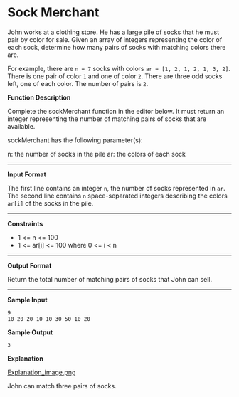 # Sock Merchant

John works at a clothing store. He has a large pile of socks that he must pair by color for sale. Given an array of integers representing the color of each sock, determine how many pairs of socks with matching colors there are.

For example, there are `n = 7` socks with colors `ar = [1, 2, 1, 2, 1, 3, 2]`. There is one pair of color `1` and one of color `2`. There are three odd socks left, one of each color. The number of pairs is `2`.

**Function Description**

Complete the sockMerchant function in the editor below. It must return an integer representing the number of matching pairs of socks that are available.

sockMerchant has the following parameter(s):

n: the number of socks in the pile
ar: the colors of each sock

___

**Input Format**

The first line contains an integer `n`, the number of socks represented in `ar`.
The second line contains `n` space-separated integers describing the colors `ar[i]` of the socks in the pile.

___

**Constraints**
* 1 <= n <= 100
* 1 <= ar[i] <= 100 where 0 <= i < n

___

**Output Format**

Return the total number of matching pairs of socks that John can sell.

___

**Sample Input**

    9
    10 20 20 10 10 30 50 10 20

**Sample Output**

    3

**Explanation**

[Explanation_image.png](./Explanation_image.png)

John can match three pairs of socks.